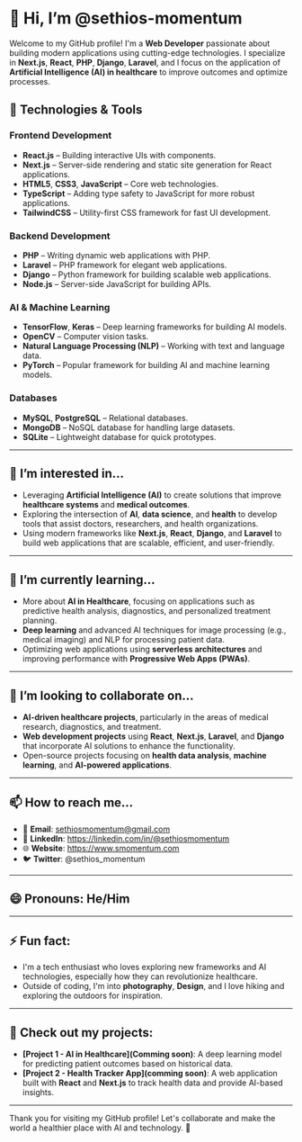 # 👋 Hi, I’m @sethios-momentum

Welcome to my GitHub profile! I'm a **Web Developer** passionate about building modern applications using cutting-edge technologies. I specialize in **Next.js**, **React**, **PHP**, **Django**, **Laravel**, 
and I focus on the application of **Artificial Intelligence (AI) in healthcare** to improve outcomes and optimize processes.

## 🔧 Technologies & Tools

### Frontend Development
- **React.js** – Building interactive UIs with components.
- **Next.js** – Server-side rendering and static site generation for React applications.
- **HTML5**, **CSS3**, **JavaScript** – Core web technologies.
- **TypeScript** – Adding type safety to JavaScript for more robust applications.
- **TailwindCSS** – Utility-first CSS framework for fast UI development.

### Backend Development
- **PHP** – Writing dynamic web applications with PHP.
- **Laravel** – PHP framework for elegant web applications.
- **Django** – Python framework for building scalable web applications.
- **Node.js** – Server-side JavaScript for building APIs.

### AI & Machine Learning
- **TensorFlow**, **Keras** – Deep learning frameworks for building AI models.
- **OpenCV** – Computer vision tasks.
- **Natural Language Processing (NLP)** – Working with text and language data.
- **PyTorch** – Popular framework for building AI and machine learning models.

### Databases
- **MySQL**, **PostgreSQL** – Relational databases.
- **MongoDB** – NoSQL database for handling large datasets.
- **SQLite** – Lightweight database for quick prototypes.

---

## 👀 I’m interested in...
- Leveraging **Artificial Intelligence (AI)** to create solutions that improve **healthcare systems** and **medical outcomes**.
- Exploring the intersection of **AI**, **data science**, and **health** to develop tools that assist doctors, researchers, and health organizations.
- Using modern frameworks like **Next.js**, **React**, **Django**, and **Laravel** to build web applications that are scalable, efficient, and user-friendly.

---

## 🌱 I’m currently learning...
- More about **AI in Healthcare**, focusing on applications such as predictive health analysis, diagnostics, and personalized treatment planning.
- **Deep learning** and advanced AI techniques for image processing (e.g., medical imaging) and NLP for processing patient data.
- Optimizing web applications using **serverless architectures** and improving performance with **Progressive Web Apps (PWAs)**.

---

## 💞️ I’m looking to collaborate on...
- **AI-driven healthcare projects**, particularly in the areas of medical research, diagnostics, and treatment.
- **Web development projects** using **React**, **Next.js**, **Laravel**, and **Django** that incorporate AI solutions to enhance the functionality.
- Open-source projects focusing on **health data analysis**, **machine learning**, and **AI-powered applications**.

---

## 📫 How to reach me...
- 📧 **Email**: sethiosmomentum@gmail.com
- 💬 **LinkedIn**: https://linkedin.com/in/@sethiosmomentum
- 🌐 **Website**: https://www.smomentum.com
- 🐦 **Twitter**: @sethios_momentum

---

## 😄 Pronouns: He/Him

---

## ⚡ Fun fact:
- I'm a tech enthusiast who loves exploring new frameworks and AI technologies, especially how they can revolutionize healthcare.
- Outside of coding, I'm into **photography**, **Design**, and I love hiking and exploring the outdoors for inspiration.
  
---

## 🌟 Check out my projects:

- **[Project 1 - AI in Healthcare](Comming soon)**: A deep learning model for predicting patient outcomes based on historical data.
- **[Project 2 - Health Tracker App](comming soon)**: A web application built with **React** and **Next.js** to track health data and provide AI-based insights.

---

Thank you for visiting my GitHub profile! Let's collaborate and make the world a healthier place with AI and technology. 🚀

